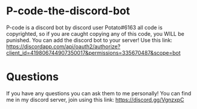 # P-code-the-discord-bot
P-code is a discord bot by discord user Potato#6163
all code is copyrighted, so if you are caught copying any of this code, you WILL be punished.
You can add the discord bot to your server! Use this link: https://discordapp.com/api/oauth2/authorize?client_id=419806744907350017&permissions=335670487&scope=bot

# Questions
If you have any questions you can ask them to me personally!
You can find me in my discord server, join using this link: https://discord.gg/VgnzxpC

